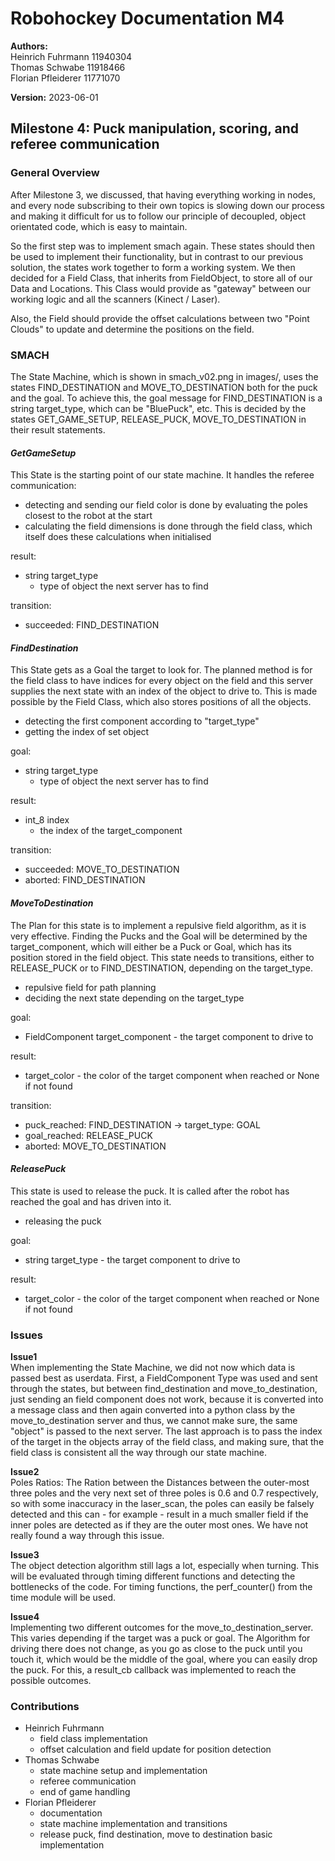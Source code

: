 # Robohockey Documentation M4
**Authors:**</br>
Heinrich Fuhrmann 11940304 </br>
Thomas Schwabe 11918466</br>
Florian Pfleiderer 11771070</br>

**Version:** 
2023-06-01

## Milestone 4: Puck manipulation, scoring, and referee communication
### General Overview
After Milestone 3, we discussed, that having everything working in nodes, and every node subscribing to their own topics is slowing down our process and making it difficult for us to follow our principle of decoupled, object orientated code, which is easy to maintain. 

So the first step was to implement smach again. These states should then be used to implement their functionality, but in contrast to our previous solution, the states work together to form a working system.
We then decided for a Field Class, that inherits from FieldObject, to store all of our Data and Locations. 
This Class would provide as "gateway" between our working logic and all the scanners (Kinect / Laser).

Also, the Field should provide the offset calculations between two "Point Clouds" to update and determine the positions on the field.

### SMACH
The State Machine, which is shown in smach_v02.png in images/, uses the states FIND_DESTINATION and MOVE_TO_DESTINATION both for the puck and the goal.
To achieve this, the goal message for FIND_DESTINATION is a string target_type, which can be "BluePuck", etc.
This is decided by the states GET_GAME_SETUP, RELEASE_PUCK, MOVE_TO_DESTINATION in their result statements.
#### *GetGameSetup*
This State is the starting point of our state machine. It handles the referee communication:
- detecting and sending our field color is done by evaluating the poles closest to the robot at the start
- calculating the field dimensions is done through the field class, which itself does these calculations when initialised

result: 
- string target_type 
    - type of object the next server has to find

transition:
- succeeded: FIND_DESTINATION

#### *FindDestination*
This State gets as a Goal the target to look for. The planned method is for the field class to have indices for every object on the field and this server supplies the next state with an index of the object to drive to. 
This is made possible by the Field Class, which also stores positions of all the objects.
- detecting the first component according to "target_type"
- getting the index of set object 
    
goal: 
- string target_type
    - type of object the next server has to find
    
result: 
- int_8 index
    - the index of the target_component

transition:
- succeeded: MOVE_TO_DESTINATION
- aborted: FIND_DESTINATION

#### *MoveToDestination*
The Plan for this state is to implement a repulsive field algorithm, as it is very effective.
Finding the Pucks and the Goal will be determined by the target_component, which will either be a Puck or Goal, which has its position stored in the field object. 
This state needs to transitions, either to RELEASE_PUCK or to FIND_DESTINATION, depending on the target_type.
- repulsive field for path planning
- deciding the next state depending on the target_type

goal:
- FieldComponent target_component - the target component to drive to
    
result: 
- target_color - the color of the target component when reached or None if not found

transition:
- puck_reached: FIND_DESTINATION -> target_type: GOAL
- goal_reached: RELEASE_PUCK
- aborted: MOVE_TO_DESTINATION

#### *ReleasePuck*
This state is used to release the puck. It is called after the robot has reached the goal and has driven into it.
- releasing the puck

goal:
- string target_type - the target component to drive to

result:
- target_color - the color of the target component when reached or None if not found

### Issues 
**Issue1** <br>
When implementing the State Machine, we did not now which data is passed best as userdata. First, a FieldComponent Type was used and sent through the states, but between find_destination and move_to_destination, just sending an field component does not work, because it is converted into a message class and then again converted into a python class by the move_to_destination server and thus, we cannot make sure, the same "object" is passed to the next server.
The last approach is to pass the index of the target in the objects array of the field class, and making sure, that the field class is consistent all the way through our state machine.

**Issue2** <br>
Poles Ratios: The Ration between the Distances between the outer-most three poles and the very next set of three poles is 0.6 and 0.7 respectively, so with some inaccuracy in the laser_scan, the poles can easily be falsely detected and this can - for example - result in a much smaller field if the inner poles are detected as if they are the outer most ones. We have not really found a way through this issue.

**Issue3** <br>
The object detection algorithm still lags a lot, especially when turning. This will be evaluated through timing different functions and detecting the bottlenecks of the code. For timing functions, the perf_counter() from the time module will be used.

**Issue4** <br>
Implementing two different outcomes for the move_to_destination_server. This varies depending if the target was a puck or goal. The Algorithm for driving there does not change, as you go as close to the puck until you touch it, which would be the middle of the goal, where you can easily drop the puck.
For this, a result_cb callback was implemented to reach the possible outcomes.

### Contributions
- Heinrich Fuhrmann
    - field class implementation
    - offset calculation and field update for position detection
- Thomas Schwabe
    - state machine setup and implementation
    - referee communication
    - end of game handling
- Florian Pfleiderer
    - documentation
    - state machine implementation and transitions
    - release puck, find destination, move to destination basic implementation

